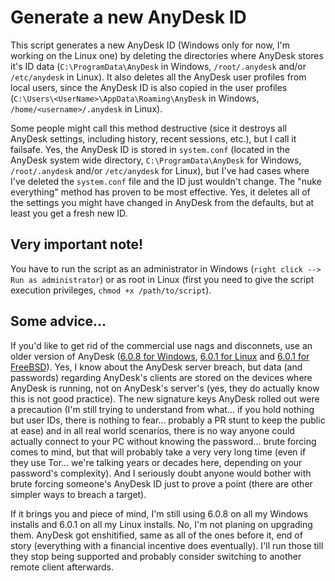 # Generate a new AnyDesk ID

This script generates a new AnyDesk ID (Windows only for now, I'm working on the Linux one) by deleting the directories where AnyDesk stores it's ID data (`C:\ProgramData\AnyDesk` in Windows, `/root/.anydesk` and/or `/etc/anydesk` in Linux). It also deletes all the AnyDesk user profiles from local users, since the AnyDesk ID is also copied in the user profiles (`C:\Users\<UserName>\AppData\Roaming\AnyDesk` in Windows, `/home/<username>/.anydesk` in Linux).

Some people might call this method destructive (sice it destroys all AnyDesk settings, including history, recent sessions, etc.), but I call it failsafe. Yes, the AnyDesk ID is stored in `system.conf` (located in the AnyDesk system wide directory, `C:\ProgramData\AnyDesk` for Windows, `/root/.anydesk` and/or `/etc/anydesk` for Linux), but I've had cases where I've deleted the `system.conf` file and the ID just wouldn't change. The "nuke everything" method has proven to be most effective. Yes, it deletes all of the settings you might have changed in AnyDesk from the defaults, but at least you get a fresh new ID.

## Very important note!

You have to run the script as an administrator in Windows (`right click --> Run as administrator`) or as root in Linux (first you need to give the script execution privileges, `chmod +x /path/to/script`).

## Some advice...

If you'd like to get rid of the commercial use nags and disconnets, use an older version of AnyDesk ([6.0.8 for Windows](https://web.archive.org/web/20200904143608/https://download.anydesk.com/AnyDesk.exe), [6.0.1 for Linux](https://web.archive.org/web/20231223072643/https://download.anydesk.com/linux/deb/anydesk_6.0.1-1_amd64.deb) and [6.0.1 for FreeBSD](https://web.archive.org/web/20231223072637/https://download.anydesk.com/freebsd/anydesk-freebsd-6.0.1-x86_64.tar.gz)). Yes, I know about the AnyDesk server breach, but data (and passwords) regarding AnyDesk's clients are stored on the devices where AnyDesk is running, not on AnyDesk's server's (yes, they do actually know this is not good practice). The new signature keys AnyDesk rolled out were a precaution (I'm still trying to understand from what... if you hold nothing but user IDs, there is nothing to fear... probably a PR stunt to keep the public at ease) and in all real world scenarios, there is no way anyone could actually connect to your PC without knowing the password... brute forcing comes to mind, but that will probably take a very very long time (even if they use Tor... we're talking years or decades here, depending on your password's complexity). And I seriously doubt anyone would bother with brute forcing someone's AnyDesk ID just to prove a point (there are other simpler ways to breach a target).

If it brings you and piece of mind, I'm still using 6.0.8 on all my Windows installs and 6.0.1 on all my Linux installs. No, I'm not planing on upgrading them. AnyDesk got enshitified, same as all of the ones before it, end of story (everything with a financial incentive does eventually). I'll run those till they stop being supported and probably consider switching to another remote client afterwards.
